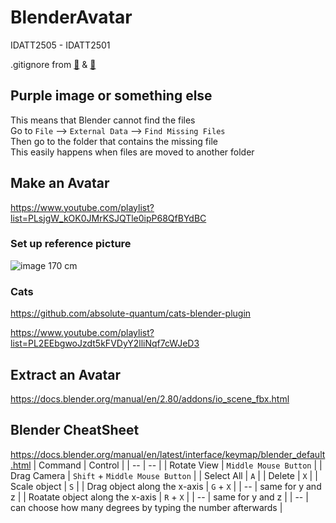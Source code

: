 # BlenderAvatar
IDATT2505 - IDATT2501

.gitignore from [🔗](https://gist.github.com/dval/da53ed463a9a2bda96d162807619699b) & [🔗](https://gist.github.com/dval/da53ed463a9a2bda96d162807619699b)


## Purple image or something else
This means that Blender cannot find the files <br>
Go to `File` --> `External Data` --> `Find Missing Files` <br>
Then go to the folder that contains the missing file <br>
This easily happens when files are moved to another folder

## Make an Avatar
https://www.youtube.com/playlist?list=PLsjgW_kOK0JMrKSJQTle0ipP68QfBYdBC

### Set up reference picture
![image](https://github.com/oddfjell/BlenderAvatar/assets/99129702/86d9cad3-3781-41d5-b621-a548402c617e)
170 cm

### Cats
https://github.com/absolute-quantum/cats-blender-plugin 


https://www.youtube.com/playlist?list=PL2EEbgwoJzdt5kFVDyY2lliNqf7cWJeD3
## Extract an Avatar
https://docs.blender.org/manual/en/2.80/addons/io_scene_fbx.html


## Blender CheatSheet
https://docs.blender.org/manual/en/latest/interface/keymap/blender_default.html
| Command | Control |
| -- | -- |
| Rotate View | `Middle Mouse Button` |
| Drag Camera | `Shift` + `Middle Mouse Button` |
| Select All | `A` |
| Delete | `X` |
| Scale object | `S` |
| Drag object along the x-axis | `G` + `X` | 
| -- | same for y and z |
| Roatate object along the x-axis | `R` + `X` |
| -- | same for y and z |
| -- | can choose how many degrees by typing the number afterwards |

